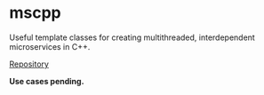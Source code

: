 # mscpp

Useful template classes for creating multithreaded, interdependent microservices in C++.

[Repository](https://github.com/goromal/mscpp)

**Use cases pending.**

